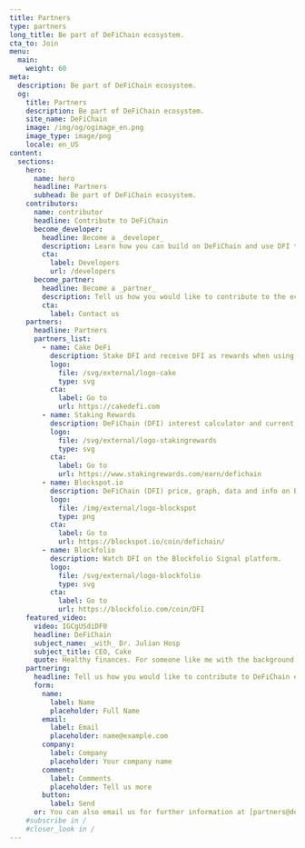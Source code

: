 ```yaml
---
title: Partners
type: partners
long_title: Be part of DeFiChain ecosystem.
cta_to: Join
menu:
  main:
    weight: 60
meta:
  description: Be part of DeFiChain ecosystem.
  og:
    title: Partners
    description: Be part of DeFiChain ecosystem.
    site_name: DeFiChain
    image: /img/og/ogimage_en.png
    image_type: image/png
    locale: en_US
content:
  sections:
    hero:
      name: hero
      headline: Partners
      subhead: Be part of DeFiChain ecosystem.
    contributors:
      name: contributor
      headline: Contribute to DeFiChain
      become_developer:
        headline: Become a _developer_
        description: Learn how you can build on DeFiChain and use DFI token.
        cta:
          label: Developers
          url: /developers
      become_partner:
        headline: Become a _partner_
        description: Tell us how you would like to contribute to the ecosystem.
        cta:
          label: Contact us
    partners:
      headline: Partners
      partners_list:
        - name: Cake DeFi
          description: Stake DFI and receive DFI as rewards when using Cake Lapis.
          logo:
            file: /svg/external/logo-cake
            type: svg
          cta:
            label: Go to
            url: https://cakedefi.com
        - name: Staking Rewards
          description: DeFiChain (DFI) interest calculator and current rates.
          logo:
            file: /svg/external/logo-stakingrewards
            type: svg
          cta:
            label: Go to
            url: https://www.stakingrewards.com/earn/defichain
        - name: Blockspot.io
          description: DeFiChain (DFI) price, graph, data and info on Blockspot.io.
          logo:
            file: /img/external/logo-blockspot
            type: png
          cta:
            label: Go to
            url: https://blockspot.io/coin/defichain/
        - name: Blockfolio
          description: Watch DFI on the Blockfolio Signal platform.
          logo:
            file: /svg/external/logo-blockfolio
            type: svg
          cta:
            label: Go to
            url: https://blockfolio.com/coin/DFI
    featured_video:
      video: IGCgUSdiDF0
      headline: DeFiChain
      subject_name: _with_ Dr. Julian Hosp
      subject_title: CEO, Cake
      quote: Healthy finances. For someone like me with the background at medicine, sounds like _doing the right thing for the people_.
    partnering:
      headline: Tell us how you would like to contribute to DeFiChain ecosystem.
      form:
        name:
          label: Name
          placeholder: Full Name
        email:
          label: Email
          placeholder: name@example.com
        company:
          label: Company
          placeholder: Your company name
        comment:
          label: Comments
          placeholder: Tell us more
        button:
          label: Send
      or: You can also email us for further information at [partners@defichain.com](mailto:partners@defichain.com).
    #subscribe in /
    #closer_look in /
---
```

